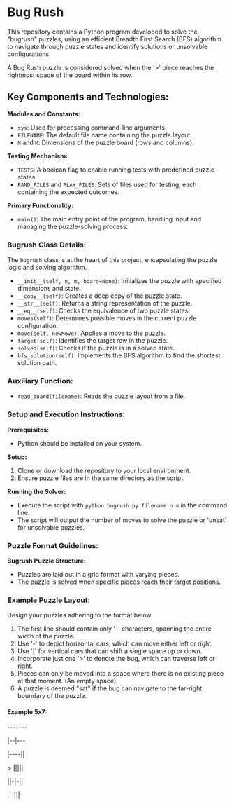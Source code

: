 # Bug Rush

This repository contains a Python program developed to solve the "bugrush" puzzles, using an efficient Breadth First Search (BFS) algorithm to navigate through puzzle states and identify solutions or unsolvable configurations.

A Bug Rush puzzle is considered solved when the '>' piece reaches the rightmost space of the board within its row.

## Key Components and Technologies:

**Modules and Constants:**
- `sys`: Used for processing command-line arguments.
- `FILENAME`: The default file name containing the puzzle layout.
- `N` and `M`: Dimensions of the puzzle board (rows and columns).

**Testing Mechanism:**
- `TESTS`: A boolean flag to enable running tests with predefined puzzle states.
- `RAND_FILES` and `PLAY_FILES`: Sets of files used for testing, each containing the expected outcomes.

**Primary Functionality:**
- `main()`: The main entry point of the program, handling input and managing the puzzle-solving process.

### Bugrush Class Details:

The `bugrush` class is at the heart of this project, encapsulating the puzzle logic and solving algorithm.

- `__init__(self, n, m, board=None)`: Initializes the puzzle with specified dimensions and state.
- `__copy__(self)`: Creates a deep copy of the puzzle state.
- `__str__(self)`: Returns a string representation of the puzzle.
- `__eq__(self)`: Checks the equivalence of two puzzle states.
- `moves(self)`: Determines possible moves in the current puzzle configuration.
- `move(self, newMove)`: Applies a move to the puzzle.
- `target(self)`: Identifies the target row in the puzzle.
- `solved(self)`: Checks if the puzzle is in a solved state.
- `bfs_solution(self)`: Implements the BFS algorithm to find the shortest solution path.

### Auxiliary Function:

- `read_board(filename)`: Reads the puzzle layout from a file.

### Setup and Execution Instructions:

**Prerequisites:**
- Python should be installed on your system.

**Setup:**
1. Clone or download the repository to your local environment.
2. Ensure puzzle files are in the same directory as the script.

**Running the Solver:**
- Execute the script with `python bugrush.py filename n m` in the command line.
- The script will output the number of moves to solve the puzzle or 'unsat' for unsolvable puzzles.

### Puzzle Format Guidelines:

**Bugrush Puzzle Structure:**
- Puzzles are laid out in a grid format with varying pieces.
- The puzzle is solved when specific pieces reach their target positions.

### Example Puzzle Layout:

Design your puzzles adhering to the format below

1. The first line should contain only '-' characters, spanning the entire width of the puzzle.
2. Use '-' to depict horizontal cars, which can move either left or right.
3. Use '|' for vertical cars that can shift a single space up or down.
4. Incorporate just one '>' to denote the bug, which can traverse left or right.
5. Pieces can only be moved into a space where there is no existing piece at that moment. (An empty space)
6. A puzzle is deemed "sat" if the bug can navigate to the far-right boundary of the puzzle.

#### Example 5x7:

\-------

|--|---

|----||

\> |||||

||-|-||

&nbsp;|-|||-


